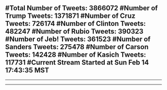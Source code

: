 #Total Number of Tweets: 3866072 
#Number of Trump Tweets: 1371871
#Number of Cruz Tweets: 726174
#Number of Clinton Tweets: 482247
#Number of Rubio Tweets: 390323
#Number of Jeb! Tweets: 361523
#Number of Sanders Tweets: 275478
#Number of Carson Tweets: 142428
#Number of Kasich Tweets: 117731
#Current Stream Started at Sun Feb 14 17:43:35 MST
---
---
---
